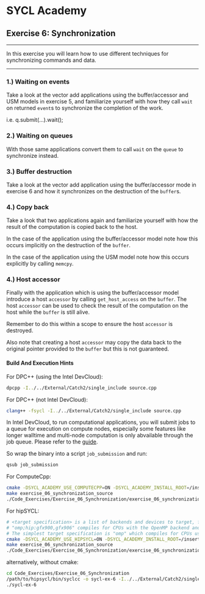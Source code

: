 # SYCL Academy

## Exercise 6: Synchronization
---

In this exercise you will learn how to use different techniques for
synchronizing commands and data.

---

### 1.) Waiting on events

Take a look at the vector add applications using the buffer/accessor and
USM models in exercise 5, and familiarize yourself with how they call `wait` 
on returned `event`s to synchronize the completion of the work.

i.e. q.submit(...).wait();

### 2.) Waiting on queues

With those same applications convert them to call `wait` on the `queue` to
synchronize instead.

### 3.) Buffer destruction

Take a look at the vector add application using the buffer/accessor mode in
exercise 6 and how it synchronizes on the destruction of the `buffer`s. 

### 4.) Copy back

Take a look that two applications again and familiarize yourself with how the
result of the computation is copied back to the host.

In the case of the application using the buffer/accessor model note how this
occurs implicitly on the destruction of the `buffer`.

In the case of the application using the USM model note how this occurs
explicitly by calling `memcpy`.

### 4.) Host accessor

Finally with the application which is using the buffer/accessor model introduce
a host `accessor` by calling `get_host_access` on the `buffer`. The host
`accessor` can be used to check the result of the computation on the host while
the `buffer` is still alive.

Remember to do this within a scope to ensure the host `accessor` is destroyed.

Also note that creating a host `accessor` may copy the data back to the original
pointer provided to the `buffer` but this is not guaranteed.

#### Build And Execution Hints

For DPC++ (using the Intel DevCloud):
```sh
dpcpp -I../../External/Catch2/single_include source.cpp

```
For DPC++ (not Intel DevCloud):
```sh
clang++ -fsycl -I../../External/Catch2/single_include source.cpp
```
In Intel DevCloud, to run computational applications, you will submit jobs to a queue for execution on compute nodes,
especially some features like longer walltime and multi-node computation is only abvailable through the job queue.
Please refer to the [guide][devcloud-job-submission].

So wrap the binary into a script `job_submission` and run:
```sh
qsub job_submission
```

For ComputeCpp:
```sh
cmake -DSYCL_ACADEMY_USE_COMPUTECPP=ON -DSYCL_ACADEMY_INSTALL_ROOT=/insert/path/to/computecpp ..
make exercise_06_synchronization_source
./Code_Exercises/Exercise_06_Synchronization/exercise_06_synchronization_source
```


For hipSYCL:
```sh
# <target specification> is a list of backends and devices to target, for example
# "omp;hip:gfx900,gfx906" compiles for CPUs with the OpenMP backend and for AMD Vega 10 (gfx900) and Vega 20 (gfx906) GPUs using the HIP backend.
# The simplest target specification is "omp" which compiles for CPUs using the OpenMP backend.
cmake -DSYCL_ACADEMY_USE_HIPSYCL=ON -DSYCL_ACADEMY_INSTALL_ROOT=/insert/path/to/hipsycl -DHIPSYCL_TARGETS="<target specification>" ..
make exercise_06_synchronization_source
./Code_Exercises/Exercise_06_Synchronization/exercise_06_synchronization_source
```
alternatively, without cmake:
```sh
cd Code_Exercises/Exercise_06_Synchronization
/path/to/hipsycl/bin/syclcc -o sycl-ex-6 -I../../External/Catch2/single_include --hipsycl-targets="<target specification>" source.cpp
./sycl-ex-6
```


[devcloud-job-submission]: https://devcloud.intel.com/oneapi/documentation/job-submission/
